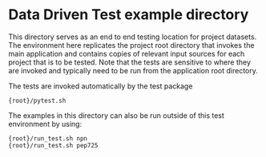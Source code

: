 # Data Driven Test example directory

This directory serves as an end to end testing location for project datasets.
The environment here replicates the project root directory that invokes the 
main application and contains copies of relevant input sources for each project
that is to be tested.
Note that the tests are sensitive to where they are invoked and typically need to be 
run from the application root directory.  

The tests are invoked automatically by the test package
```
{root}/pytest.sh
```

The examples in this directory can also be run outside of this test environment by using:
```
{root}/run_test.sh npn
{root}/run_test.sh pep725
```
